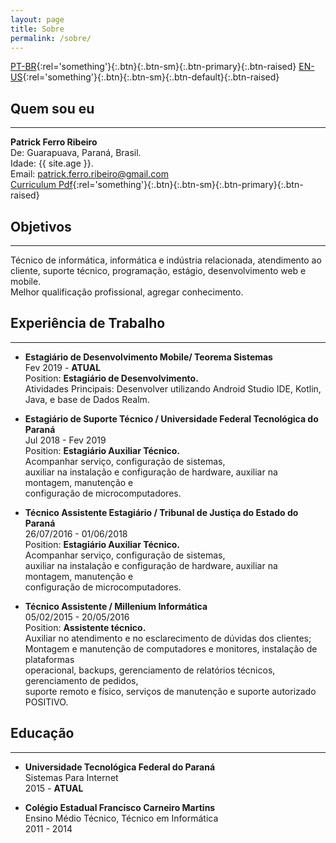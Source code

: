 ```yaml
---
layout: page
title: Sobre
permalink: /sobre/
---
```


[PT-BR](https://riberman.github.io/sobre/){:rel='something'}{:.btn}{:.btn-sm}{:.btn-primary}{:.btn-raised}  [EN-US](https://riberman.github.io/about/){:rel='something'}{:.btn}{:.btn-sm}{:.btn-default}{:.btn-raised}  

## Quem sou eu  
___
**Patrick Ferro Ribeiro**  
De: Guarapuava, Paraná, Brasil.  
Idade: {{ site.age }}.  
Email: patrick.ferro.ribeiro@gmail.com  
[Curriculum Pdf](https://raw.githubusercontent.com/riberman/riberman.github.io/master/files/patrick_ferro_ribeiro.pdf){:rel='something'}{:.btn}{:.btn-sm}{:.btn-primary}{:.btn-raised}  
## Objetivos  
___
Técnico de informática, informática e indústria relacionada, atendimento ao cliente, suporte técnico, programação,   estágio, desenvolvimento web e mobile.  
Melhor qualificação profissional, agregar conhecimento.  

## Experiência de Trabalho  
___
 - **Estagiário de Desenvolvimento Mobile/ Teorema Sistemas**  
Fev 2019 - **ATUAL**  
Position: **Estagiário de Desenvolvimento.**  
Atividades Principais: Desenvolver utilizando Android Studio IDE, Kotlin, Java, e base de Dados Realm.  

 - **Estagiário de Suporte Técnico / Universidade Federal Tecnológica do Paraná**  
Jul 2018 - Fev 2019  
Position: **Estagiário Auxiliar Técnico.**  
Acompanhar serviço, configuração de sistemas,  
auxiliar na instalação e configuração de hardware, auxiliar na montagem, manutenção e  
configuração de microcomputadores.  

 - **Técnico Assistente Estagiário / Tribunal de Justiça do Estado do Paraná**  
26/07/2016 - 01/06/2018  
Position: **Estagiário Auxiliar Técnico.**  
Acompanhar serviço, configuração de sistemas,  
auxiliar na instalação e configuração de hardware, auxiliar na montagem, manutenção e  
configuração de microcomputadores.  

 - **​Técnico Assistente / Millenium Informática**  
 05/02/2015 - 20/05/2016  
 Position: **Assistente técnico.**  
Auxiliar no atendimento e no esclarecimento de dúvidas dos clientes;  
Montagem e manutenção de computadores e monitores, instalação de plataformas  
operacional, backups, gerenciamento de relatórios técnicos, gerenciamento de pedidos,  
suporte remoto e físico, serviços de manutenção e suporte autorizado POSITIVO.   

## Educação  
___
 - **Universidade Tecnológica Federal do Paraná**  
 Sistemas Para Internet  
 2015 - **ATUAL**  


 - **Colégio Estadual Francisco Carneiro Martins**  
 Ensino Médio Técnico, Técnico em Informática  
 2011 - 2014  
